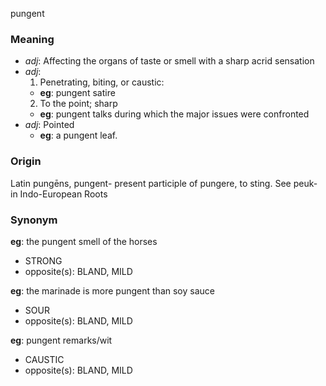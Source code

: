 pungent
### Meaning
+ _adj_: Affecting the organs of taste or smell with a sharp acrid sensation
+ _adj_:
   1. Penetrating, biting, or caustic:
    + __eg__: pungent satire
   2. To the point; sharp
    + __eg__: pungent talks during which the major issues were confronted
+ _adj_: Pointed
    + __eg__: a pungent leaf.

### Origin

Latin pungēns, pungent- present participle of pungere, to sting. See peuk- in Indo-European Roots

### Synonym

__eg__: the pungent smell of the horses

+ STRONG
+ opposite(s): BLAND, MILD

__eg__: the marinade is more pungent than soy sauce

+ SOUR
+ opposite(s): BLAND, MILD

__eg__: pungent remarks/wit

+ CAUSTIC
+ opposite(s): BLAND, MILD


